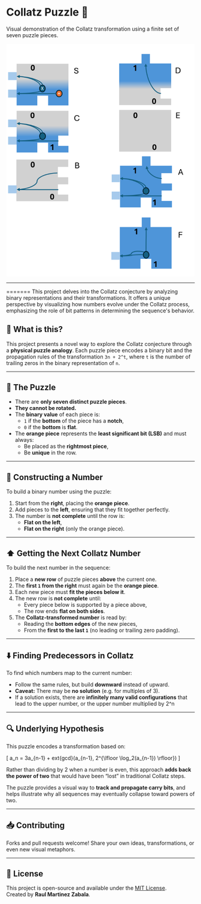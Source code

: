 
# Collatz Puzzle 🧩

Visual demonstration of the Collatz transformation using a finite set of seven puzzle pieces.

![Puzzle Pieces](https://github.com/motionTroupper/collatz_puzzle/blob/master/puzzle_pieces.png)

---
=======
This project delves into the Collatz conjecture by analyzing binary representations and their transformations. It offers a unique perspective by visualizing how numbers evolve under the Collatz process, emphasizing the role of bit patterns in determining the sequence's behavior.

## 🧠 What is this?

This project presents a novel way to explore the Collatz conjecture through a **physical puzzle analogy**. Each puzzle piece encodes a binary bit and the propagation rules of the transformation `3n + 2^t`, where `t` is the number of trailing zeros in the binary representation of `n`.

---

## 🧩 The Puzzle

- There are **only seven distinct puzzle pieces**.
- **They cannot be rotated.**
- The **binary value** of each piece is:
  - `1` if the **bottom** of the piece has a **notch**,
  - `0` if the **bottom** is **flat**.
- The **orange piece** represents the **least significant bit (LSB)** and must always:
  - Be placed as the **rightmost piece**,
  - Be **unique** in the row.

---

## 🧱 Constructing a Number

To build a binary number using the puzzle:

1. Start from the **right**, placing the **orange piece**.
2. Add pieces to the **left**, ensuring that they fit together perfectly.
3. The number is **not complete** until the row is:
   - **Flat on the left**,
   - **Flat on the right** (only the orange piece).

---

## ⬆️ Getting the Next Collatz Number

To build the next number in the sequence:

1. Place a **new row** of puzzle pieces **above** the current one.
2. The **first `1` from the right** must again be the **orange piece**.
3. Each new piece must **fit the pieces below it**.
4. The new row is **not complete** until:
   - Every piece below is supported by a piece above,
   - The row ends **flat on both sides**.
5. The **Collatz-transformed number** is read by:
   - Reading the **bottom edges** of the new pieces,
   - From the **first to the last `1`** (no leading or trailing zero padding).

---

## ⬇️ Finding Predecessors in Collatz

To find which numbers map to the current number:

- Follow the same rules, but build **downward** instead of upward.
- **Caveat:** There may be **no solution** (e.g. for multiples of 3).
- If a solution exists, there are **infinitely many valid configurations** that lead to the upper number, or the upper number multiplied by 2^n

---

## 🔍 Underlying Hypothesis

This puzzle encodes a transformation based on:

\[
a_n = 3a_{n-1} + 	ext{gcd}(a_{n-1}, 2^{\lfloor \log_2(a_{n-1}) \rfloor})
\]

Rather than dividing by 2 when a number is even, this approach **adds back the power of two** that would have been “lost” in traditional Collatz steps.

The puzzle provides a visual way to **track and propagate carry bits**, and helps illustrate why all sequences may eventually collapse toward powers of two.

---

## 📥 Contributing

Forks and pull requests welcome! Share your own ideas, transformations, or even new visual metaphors.

---

## 📜 License

This project is open-source and available under the [MIT License](LICENSE).  
Created by **Raul Martinez Zabala**.
